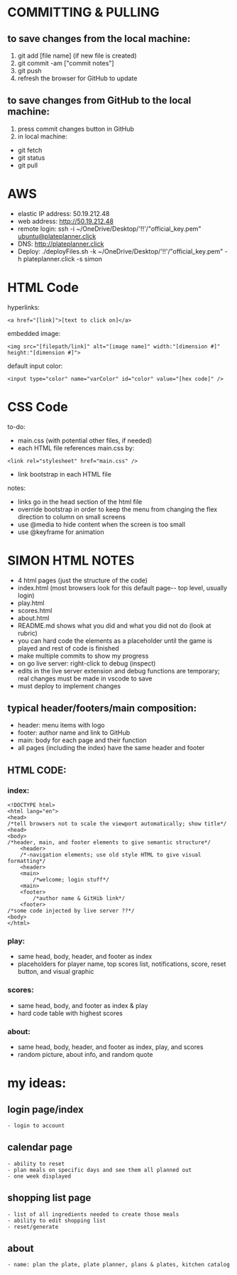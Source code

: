 # COMMITTING & PULLING
## to save changes from the local machine:
1. git add [file name] (if new file is created)	
2. git commit -am ["commit notes"]
3. git push
4. refresh the browser for GitHub to update
## to save changes from GitHub to the local machine:
1. press commit changes button in GitHub
2. in local machine:
- git fetch
- git status
- git pull

# AWS
- elastic IP address: 50.19.212.48 
- web address: http://50.19.212.48 
- remote login: ssh -i ~/OneDrive/Desktop/'!!'/"official_key.pem" ubuntu@plateplanner.click
- DNS: http://plateplanner.click
- Deploy: ./deployFiles.sh -k ~/OneDrive/Desktop/'!!'/"official_key.pem" -h plateplanner.click -s simon

# HTML Code
hyperlinks: 
```
<a href="[link]">[text to click on]</a>
```
embedded image:
```
<img src="[filepath/link]" alt="[image name]" width:"[dimension #]" height:"[dimension #]">
```
default input color:
```
<input type="color" name="varColor" id="color" value="[hex code]" />
```

# CSS Code
to-do:
- main.css (with potential other files, if needed)
- each HTML file references main.css by:
```
<link rel="stylesheet" href="main.css" />
```
- link bootstrap in each HTML file

notes:
- links go in the head section of the html file
- override bootstrap in order to keep the menu from changing the flex direction to column on small screens
- use @media to hide content when the screen is too small
- use @keyframe for animation

# SIMON HTML NOTES
- 4 html pages (just the structure of the code)
- index.html (most browsers look for this default page-- top level, usually login)
- play.html
- scores.html
- about.html
- README.md shows what you did and what you did not do (look at rubric)
- you can hard code the elements as a placeholder until the game is played and rest of code is finished
- make multiple commits to show my progress
- on go live server: right-click to debug (inspect)
- edits in the live server extension and debug functions are temporary; real changes must be made in vscode to save
- must deploy to implement changes

## typical header/footers/main composition:
- header: menu items with logo
- footer: author name and link to GitHub
- main: body for each page and their function
- all pages (including the index) have the same header and footer

## HTML CODE:
### index:
```
<!DOCTYPE html>
<html lang="en">
<head>
/*tell browsers not to scale the viewport automatically; show title*/
<head>
<body>
/*header, main, and footer elements to give semantic structure*/
	<header>
	/*-navigation elements; use old style HTML to give visual formatting*/
	<header>
	<main>
		/*welcome; login stuff*/
	<main>
	<footer>
		/*author name & GitHib link*/
	<footer>
/*some code injected by live server ??*/
<body>
</html>
```
### play:
- same head, body, header, and footer as index
- placeholders for player name, top scores list, notifications, score, reset button, and visual graphic
### scores:
- same head, body, and footer as index & play
- hard code table with highest scores
### about:
- same head, body, header, and footer as index, play, and scores
- random picture, about info, and random quote

# my ideas:
## login page/index
	- login to account
## calendar page
	- ability to reset
	- plan meals on specific days and see them all planned out
	- one week displayed
## shopping list page
	- list of all ingredients needed to create those meals
	- ability to edit shopping list
	- reset/generate
## about
	- name: plan the plate, plate planner, plans & plates, kitchen catalog
